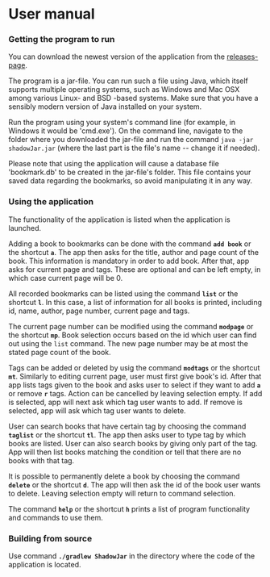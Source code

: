 # User manual

### Getting the program to run

You can download the newest version of the application from the [releases-page](https://github.com/LindaJT/ryhma_kuusi/releases).

The program is a jar-file. You can run such a file using Java, which itself supports multiple operating systems, such as Windows and Mac OSX among various Linux- and BSD -based systems. Make sure that you have a sensibly modern version of Java installed on your system.

Run the program using your system's command line (for example, in Windows it would be 'cmd.exe'). On the command line, navigate to the folder where you downloaded the jar-file and run the command `java -jar shadowJar.jar` (where the last part is the file's name -- change it if needed). 

Please note that using the application will cause a database file 'bookmark.db' to be created in the jar-file's folder. This file contains your saved data regarding the bookmarks, so avoid manipulating it in any way.



### Using the application

The functionality of the application is listed when the application is launched. 

Adding a book to bookmarks can be done with the command **`add book`** or the shortcut **`a`**. The app then asks for the title, author and page count of the book. This information is mandatory in order to add book. After that, app asks for current page and tags. These are optional and can be left empty, in which case current page will be 0.

All recorded bookmarks can be listed using the command **`list`** or the shortcut **`l`**. In this case, a list of information for all books is printed, including id, name, author, page number, current page and tags.

The current page number can be modified using the command **`modpage`** or the shortcut **`mp`**. Book selection occurs based on the id which user can find out using the `list` command. The new page number may be at most the stated page count of the book. 

Tags can be added or deleted by usig the command **`modtags`** or the shortcut **`mt`**. Similarly to editing current page, user must first give book's id. After that app lists tags given to the book and asks user to select if they want to add **`a`** or remove **`r`**  tags. Action can be cancelled by leaving selection empty. If add is selected, app will next ask which tag user wants to add. If remove is selected, app will ask which tag user wants to delete. 

User can search books that have certain tag by choosing the command **`taglist`** or the shortcut **`tl`**. The app then asks user to type tag by which books are listed. User can also search books by giving only part of the tag. App will then list books matching the condition or tell that there are no books with that tag.

It is possible to permanently delete a book by choosing the command **`delete`** or the shortcut **`d`**. The app will then ask the id of the book user wants to delete. Leaving selection empty will return to command selection.

The command **`help`** or the shortcut **`h`** prints a list of program functionality and commands to use them.



### Building from source

Use command **`./gradlew ShadowJar`**  in the directory where the code of the application is located.
